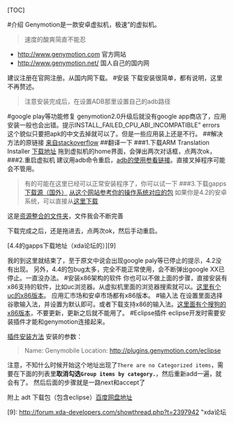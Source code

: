 [TOC]

#介绍
Genymotion是一款安卓虚拟机，极速”的虚拟机。
>速度的酸爽简直不能忍

+ http://www.genymotion.com 官方网站
+ http://www.genymotion.net/    国人自己的国内网

建议注册在官网注册。从国内网下载。
#安装
下载安装很简单，都有说明，这里不再赘述。
>注意安装完成后，在设置ADB那里设置自己的adb路径

#google play等功能修复
genymotion2.0升级后就没有google app商店了，应用安装一般也会出错。提示INSTALL_FAILED_CPU_ABI_INCOMPATIBLE” errors 这个貌似只要把apk的中文去掉就可以了。但是一些应用装上还是不行。
##解决方法的原链接
[来自stackoverflow][1]
##翻译一下
###1.下载ARM Translation Installer
[下载地址][2]
拖到虚拟机的home界面，会弹出两次对话框，点两次ok，
###2.重启虚拟机
建议用adb命令重启，[adb的使用参看链接][3]。直接叉掉程序可能会不管用。
>有的可能在这里已经可以正常安装程序了，你可以试一下
###3.下载gapps
[下载源（国外）][4]
[从这个网站参考你的操作系统对应的包][5]
如果你是4.2的安卓系统，可以直接从[这里下载][6]

这是[资源整合的文件夹][7]，文件我会不断完善

下载完成之后，还是拖进去，点两次ok，然后手动重启。

[4.4的gapps下载地址（xda论坛的）][9]


我的到这里就结束了，至于原文中说会出现google paly等已停止的提示，4.2没有出现。
另外，4.4的包bug太多，完全不能正常使用，会不断弹出google XX已停止。一直没办法。
#安装x86架构的软件
你也可以不做上面的步骤，直接安装有x86支持的软件，比如uc浏览器。从虚拟机里面的浏览器搜索就可以。[这里有个uc的x86版本][7]。
应用汇市场和安卓市场都有x86版本。
#输入法
在设置里面选择谷歌输入法，并设置为默认即可。或者下载支持x86的输入法。[这里面有个搜狗的x86版本][7]，不要更新，更新之后就不能用了。
#Eclipse插件
eclipse开发时需要安装插件才能和genymotion连接起来。

[插件安装方法][8]
安装的参数：
>Name: Genymobile
>Location: http://plugins.genymotion.com/eclipse

注意，不知什么时候开始这个地址出现了`There are no Categorized items`，需要在下面的列表里**取消勾选`Group items by category.`**，然后重新add一遍，就会有了。
然后后面的步骤就是一路next和accept了

附上 adt 下载包（包含eclipse）[百度网盘地址][7]

[1]: http://stackoverflow.com/questions/17831990/how-do-you-install-google-frameworks-play-accounts-etc-on-a-genymotion-virtu/20013322#20013322 
[2]: http://pan.baidu.com/s/1qWNl5WK
[3]: http://www.findspace.name/res/360
[4]: http://wiki.cyanogenmod.org/w/Google_Apps#gappsCM11
[5]: http://wiki.rootzwiki.com/Google_Apps#Jelly_Bean_.28Android_4.1.x-4.3.x.29
[6]: http://pan.baidu.com/s/1hqpBPy8 "4.2 gapps"
[7]: http://pan.baidu.com/s/1pJsjZCZ  "安卓分享文件夹"
[8]: http://www.findspace.name/res/687 "Eclipse插件"
[9]: http://forum.xda-developers.com/showthread.php?t=2397942 "xda论坛